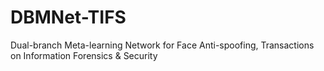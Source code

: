 # DBMNet-TIFS
Dual-branch Meta-learning Network for Face Anti-spoofing, Transactions on Information Forensics &amp; Security
